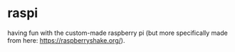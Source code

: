 # raspi
having fun with the custom-made raspberry pi (but more specifically made from here: https://raspberryshake.org/).

